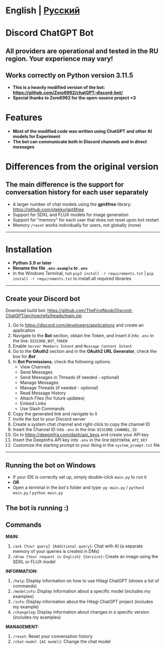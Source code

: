 # English | [Русский](README.md)

# Discord ChatGPT Bot
## All providers are operational and tested in the RU region. Your experience may vary!
## Works correctly on Python version 3.11.5

* **This is a heavily modified version of the bot: https://github.com/Zero6992/chatGPT-discord-bot/**
* **Special thanks to Zero6992 for the open-source project <3**

# Features
* **Most of the modified code was written using ChatGPT and other AI models for Experiment**
* **The bot can communicate both in Discord channels and in direct messages**

# Differences from the original version
## The main difference is the support for conversation history for each user separately

* A larger number of chat models using the **gpt4free** library: https://github.com/xtekky/gpt4free
* Support for SDXL and FLUX models for image generation
* Support for "memory" for each user that does not reset upon bot restart
* Memory `/reset` works individually for users, not globally (none)

-----

# Installation
* **Python 3.9 or later**
* **Rename the file `.env.example` to `.env`**
* In the Windows Terminal, run `pip3 install -r requirements.txt` | `pip install -r requirements.txt` to install all required libraries
-----
## Create your Discord bot
Download build bot: https://github.com/TheFirstNoob/Discord-ChatGPT/archive/refs/heads/main.zip

1. Go to https://discord.com/developers/applications and create an application
2. Navigate to the **Bot** section, obtain the Token, and insert it into `.env` in the line: `DISCORD_BOT_TOKEN`
3. Enable `Server Members Intent` and `Message Content Intent`
4. Go to the **OAuth2** section and in the **OAuth2 URL Generator**, check the box for ***Bot***
5. In **Bot Permissions**, check the following options:
   - View Channels
   - Send Messages
   - Send Messages in Threads (if needed - optional)
   - Manage Messages
   - Manage Threads (if needed - optional)
   - Read Message History
   - Attach Files (for future updates)
   - Embed Links
   - Use Slash Commands
6. Copy the generated link and navigate to it
7. Invite the bot to your Discord server
8. Create a system chat channel and right-click to copy the channel ID
9. Insert the Channel ID into `.env` in the line: `DISCORD_CHANNEL_ID`
10. Go to https://deepinfra.com/dash/api_keys and create your API key
11. Insert the DeepInfra API key into `.env` in the line `DEEPINFRA_API_KEY`
12. Customize the starting prompt to your liking in the `system_prompt.txt` file
-----
## Running the bot on Windows
* If your IDE is correctly set up, simply double-click `main.py` to run it
* **OR**
* Open a terminal in the bot's folder and type: `py main.py` / `python3 main.py` / `python main.py`

**The bot is running :)**
-----
## Commands

**MAIN:**
1. `/ask {Your query} {Additional query}`: Chat with AI (a separate memory of your queries is created in DMs)
2. `/draw {Your request in English} {Service}`: Create an image using the SDXL or FLUX model

**INFORMATION:**
1. `/help`: Display information on how to use Hitagi ChatGPT (shows a list of commands)
2. `/modelinfo`: Display information about a specific model (includes my examples)
3. `/info`: Display information about the Hitagi ChatGPT project (includes my example)
4. `/changelog`: Display information about changes in a specific version (includes my examples)

**MANAGEMENT:**
1. `/reset`: Reset your conversation history
2. `/chat-model {AI model}`: Change the chat model
